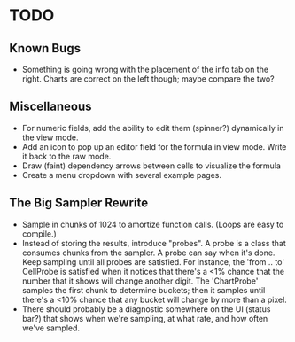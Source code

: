 # TODO

## Known Bugs

- Something is going wrong with the placement of the info tab on the right. Charts are correct on the left though;
  maybe compare the two?

## Miscellaneous

- For numeric fields, add the ability to edit them (spinner?) dynamically in the view mode.
- Add an icon to pop up an editor field for the formula in view mode. Write it back to the raw mode.
- Draw (faint) dependency arrows between cells to visualize the formula
- Create a menu dropdown with several example pages.

## The Big Sampler Rewrite

- Sample in chunks of 1024 to amortize function calls. (Loops are easy to compile.)
- Instead of storing the results, introduce "probes". A probe is a class that consumes chunks from the sampler.
  A probe can say when it's done. Keep sampling until all probes are satisfied.
  For instance, the 'from .. to' CellProbe is satisfied when it notices that there's a <1% chance that the
  number that it shows will change another digit.
  The 'ChartProbe' samples the first chunk to determine buckets; then it samples until there's a <10% chance that any
  bucket will change by more than a pixel.
- There should probably be a diagnostic somewhere on the UI (status bar?) that shows when we're sampling,
  at what rate, and how often we've sampled.
